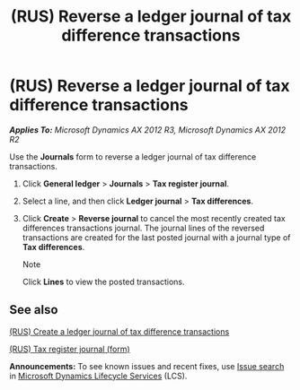 ﻿---
title: (RUS) Reverse a ledger journal of tax difference transactions
TOCTitle: (RUS) Reverse a ledger journal of tax difference transactions
ms:assetid: c280bfc2-d447-4e61-a2bd-f5d85f408f22
ms:mtpsurl: https://technet.microsoft.com/en-us/library/JJ839688(v=AX.60)
ms:contentKeyID: 50396834
ms.date: 04/18/2014
mtps_version: v=AX.60
f1_keywords:
- reverse
- tax difference
- reverse a journal
- reverse a ledger journal
---

# (RUS) Reverse a ledger journal of tax difference transactions 


_**Applies To:** Microsoft Dynamics AX 2012 R3, Microsoft Dynamics AX 2012 R2_

Use the **Journals** form to reverse a ledger journal of tax difference transactions.

1.  Click **General ledger** \> **Journals** \> **Tax register journal**.

2.  Select a line, and then click **Ledger journal** \> **Tax differences**.

3.  Click **Create** \> **Reverse journal** to cancel the most recently created tax differences transactions journal. The journal lines of the reversed transactions are created for the last posted journal with a journal type of **Tax differences**.
    

    > [!NOTE]
    > <P>Click <STRONG>Lines</STRONG> to view the posted transactions.</P>



## See also

[(RUS) Create a ledger journal of tax difference transactions](rus-create-a-ledger-journal-of-tax-difference-transactions.md)

[(RUS) Tax register journal (form)](https://technet.microsoft.com/en-us/library/jj856114\(v=ax.60\))

  
**Announcements:** To see known issues and recent fixes, use [Issue search](http://go.microsoft.com/fwlink/?linkid=389258) in [Microsoft Dynamics Lifecycle Services](http://go.microsoft.com/fwlink/?linkid=306505) (LCS).

